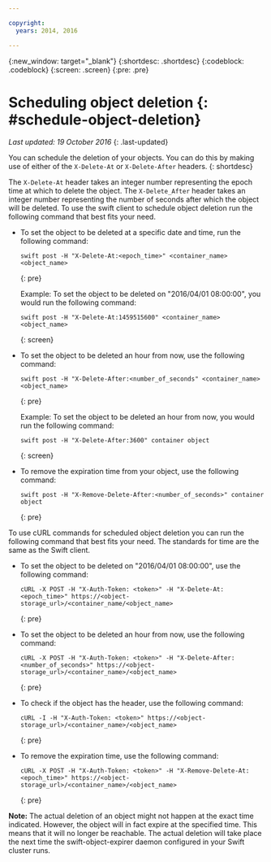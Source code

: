 ```yaml
---

copyright:
  years: 2014, 2016

---
```

{:new_window: target="_blank"}
{:shortdesc: .shortdesc}
{:codeblock: .codeblock}
{:screen: .screen}
{:pre: .pre}


# Scheduling object deletion {: #schedule-object-deletion}
*Last updated: 19 October 2016*
{: .last-updated}

You can schedule the deletion of your objects. You can do this by making use of either of the `X-Delete-At` or `X-Delete-After` headers.
{: shortdesc}

The `X-Delete-At` header takes an integer number representing the epoch time at which to delete the object. The `X-Delete_After` header takes an integer number representing the number of seconds after which the object will be deleted. To use the swift client to schedule object deletion run the following command that best fits your need.

* To set the object to be deleted at a specific date and time, run the following command:
    
    ```
    swift post -H "X-Delete-At:<epoch_time>" <container_name> <object_name>
    ```
    {: pre}
    
    Example:
    To set the object to be deleted on "2016/04/01 08:00:00", you would run the following command:
    
    ```
    swift post -H "X-Delete-At:1459515600" <container_name> <object_name>
    ```
    {: screen}
* To set the object to be deleted an hour from now, use the following command:
    
    ```
    swift post -H "X-Delete-After:<number_of_seconds" <container_name> <object_name>
    ```
    {: pre}
    
    Example:
    To set the object to be deleted an hour from now, you would run the following command:
    
    ```
    swift post -H "X-Delete-After:3600" container object
    ```
    {: screen}
* To remove the expiration time from your object, use the following command:
    
    ```
    swift post -H "X-Remove-Delete-After:<number_of_seconds>" container object
    ```
    {: pre}

To use cURL commands for scheduled object deletion you can run the following command that best fits your need. The standards for time are the same as the Swift client.

* To set the object to be deleted on "2016/04/01 08:00:00", use the following command:
   
   ```
   cURL -X POST -H "X-Auth-Token: <token>" -H "X-Delete-At:<epoch_time>" https://<object-storage_url>/<container_name/<object_name>
    ```
    {: pre}
    
* To set the object to be deleted an hour from now, use the following command:
    
    ```
    cURL -X POST -H "X-Auth-Token: <token>" -H "X-Delete-After:<number_of_seconds>" https://<object-storage_url>/<container_name>/<object_name>
    ```
    {: pre}
    
* To check if the object has the header, use the following command:
    ```
    cURL -I -H "X-Auth-Token: <token>" https://<object-storage_url>/<container_name>/<object_name>
    ```
    {: pre}
    
* To remove the expiration time, use the following command:
    
    ```
    cURL -X POST -H "X-Auth-Token: <token>" -H "X-Remove-Delete-At:<epoch_time>" https://<object-storage_url>/<container_name>/<object_name>
    ```
    {: pre}

**Note:** The actual deletion of an object might not happen at the exact time indicated. However, the object will in fact expire at the specified time. This means that it will no longer be reachable. The actual deletion will take place the next time the swift-object-expirer daemon configured in your Swift cluster runs.
